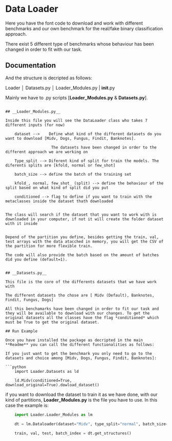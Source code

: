 
# Data Loader

Here you have the font code to download and work with different benchmarks and our own benchmark
for the real/fake binary classification approach.

There exist 5 different type of benchmarks whose behaviour has been changed in order to fit with our task.

## Documentation

And the structure is decripted as follows:

Loader
│   Datasets.py
│   Loader_Modules.py
|   __init__.py    

Mainly we have to .py scripts [__Loader_Modules.py__ & __Datasets.py__].


```

## __Loader_Modules.py__

Inside this file you will see the DataLoader class who takes 7 different inputs (for now)

    dataset -->    Define what kind of the different datasets do you want to download [Midv, Dogs, Fungus, Findit, Banknotes].
    
                    The datasets have been changed in order to the different approach we are working on
    
    Type_split --> Diferent kind of split for train the models. The diferents splits are [kfold, normal or few_shot]

    batch_size --> define the batch of the training set

    kfold_, normal, few_shot_ (split) --> define the behaviour of the split based on what kind of split did you put

    conditioned --> flag to define if you want to train with the metaclasses inside the dataset thath downloaded 


The class will search if the dataset that you want to work with is downloaded in your computer, if not it will create the folder dataset with it inside


Depend of the partition you define, besides getting the train, val, test arrays with the data atacched in memory, you will get the CSV of the partition for more flexible train.

The code will also provide the batch based on the amount of batches did you define (default=1).


## __Datasets.py__

This file is the core of the differents datasets that we have work with

The different datasets tho chose are [ Midv (Default), Banknotes, Findit, Fungus, Dogs]

All this benchamarks have been changed in order to fit our task and they will be available to download with our changes. To get the original datasets all the classes have the flag *conditioned* which must be True to get the original dataset.

## Run Example 

Once you have installed the package as decripted in the main **Readme** you can call the different functionalities as follows:

If you just want to get the benchmark you only need to go to the datasets and choice among [Midv, Dogs, Fungus, Findit, Banknotes]:

```python
    import Loader.Datasets as ld

    ld.Midv(conditioned=True, download_original=True).dowload_dataset()
```

if you want to download the dataset to train it as we have done, with our kind of partitions,  __Loader_Modules.py__ is the file you  have to use. In this case the example is:

```python
    import Loader.Loader_Modules as lm

    dt = lm.Dataloader(dataset="Midv", type_split="normal", batch_size="64",normal_split=[0.8,0.1,0.1], conditioned=True)

    train, val, test, batch_index = dt.get_structures()
```

